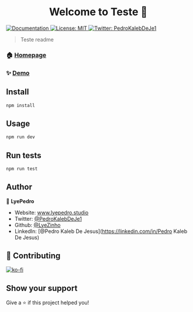 <h1 align="center">Welcome to Teste 👋</h1>
<p>
  <a href="www.docs.com" target="_blank">
    <img alt="Documentation" src="https://img.shields.io/badge/documentation-yes-brightgreen.svg" />
  </a>
  <a href="#" target="_blank">
    <img alt="License: MIT" src="https://img.shields.io/badge/License-MIT-yellow.svg" />
  </a>
  <a href="https://twitter.com/PedroKalebDeJe1" target="_blank">
    <img alt="Twitter: PedroKalebDeJe1" src="https://img.shields.io/twitter/follow/PedroKalebDeJe1.svg?style=social" />
  </a>
</p>

> Teste readme

### 🏠 [Homepage](www.readme.com)

### ✨ [Demo](www.project.com)

## Install

```sh
npm install
```

## Usage

```sh
npm run dev
```

## Run tests

```sh
npm run test
```

## Author

👤 **LyePedro**

* Website: www.lyepedro.studio
* Twitter: [@PedroKalebDeJe1](https://twitter.com/PedroKalebDeJe1)
* Github: [@LyeZinho](https://github.com/LyeZinho)
* LinkedIn: [@Pedro Kaleb De Jesus](https://linkedin.com/in/Pedro Kaleb De Jesus)

## 🤝 Contributing

[![ko-fi](https://ko-fi.com/img/githubbutton_sm.svg)](https://ko-fi.com/U7U77O1P6)

## Show your support

Give a ⭐️ if this project helped you!

